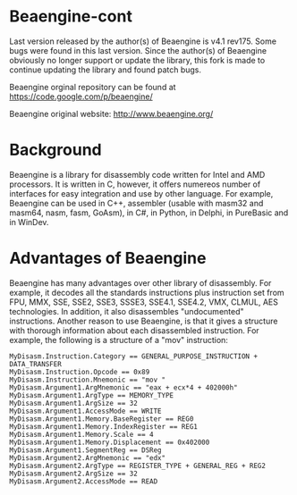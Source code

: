 # Beaengine-cont
Last version released by the author(s) of Beaengine is v4.1 rev175. Some bugs were found in this last version. Since the author(s) of Beaengine obviously no longer support or update the library, this fork is made to continue updating the library and found patch bugs.

Beaengine orginal repository can be found at https://code.google.com/p/beaengine/

Beaengine original website: http://www.beaengine.org/

# Background
Beaengine is a library for disassembly code written for Intel and AMD processors. It is written in C, however, it offers numereos number of interfaces for easy integration and use by other language. For example, Beaengine can be used in C++, assembler (usable with masm32 and masm64, nasm, fasm, GoAsm), in C#, in Python, in Delphi, in PureBasic and in WinDev.

# Advantages of Beaengine
Beaengine has many advantages over other library of disassembly. For example, it decodes all the standards instructions plus instruction set from FPU, MMX, SSE, SSE2, SSE3, SSSE3, SSE4.1, SSE4.2, VMX, CLMUL, AES technologies. In addition, it also disassembles "undocumented" instructions.
Another reason to use Beaengine, is that it gives a structure with thorough information about each disassembled instruction. For example, the following is a structure of a "mov" instruction:
```
MyDisasm.Instruction.Category == GENERAL_PURPOSE_INSTRUCTION + DATA_TRANSFER
MyDisasm.Instruction.Opcode == 0x89
MyDisasm.Instruction.Mnemonic == "mov "
MyDisasm.Argument1.ArgMnemonic == "eax + ecx*4 + 402000h"
MyDisasm.Argument1.ArgType == MEMORY_TYPE
MyDisasm.Argument1.ArgSize == 32
MyDisasm.Argument1.AccessMode == WRITE
MyDisasm.Argument1.Memory.BaseRegister == REG0
MyDisasm.Argument1.Memory.IndexRegister == REG1
MyDisasm.Argument1.Memory.Scale == 4
MyDisasm.Argument1.Memory.Displacement == 0x402000
MyDisasm.Argument1.SegmentReg == DSReg
MyDisasm.Argument2.ArgMnemonic == "edx"
MyDisasm.Argument2.ArgType == REGISTER_TYPE + GENERAL_REG + REG2
MyDisasm.Argument2.ArgSize == 32
MyDisasm.Argument2.AccessMode == READ
```
